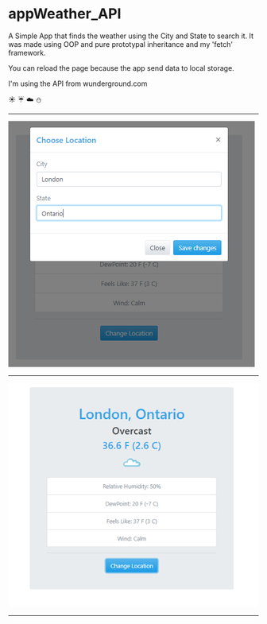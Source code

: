 # appWeather_API

A Simple App that finds the weather using the City and State to search it.
It was made using OOP and pure prototypal inheritance and my 'fetch' framework. 

You can reload the page because the app send data to local storage. 

I'm using the API from wunderground.com 

:sunny: :umbrella: :cloud: :snowman:
___

![App](img/empty.png)

___
![App](img/full.png)
___
